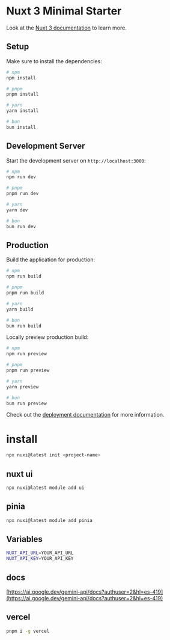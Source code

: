 # Nuxt 3 Minimal Starter

Look at the [Nuxt 3 documentation](https://nuxt.com/docs/getting-started/introduction) to learn more.

## Setup

Make sure to install the dependencies:

```bash
# npm
npm install

# pnpm
pnpm install

# yarn
yarn install

# bun
bun install
```

## Development Server

Start the development server on `http://localhost:3000`:

```bash
# npm
npm run dev

# pnpm
pnpm run dev

# yarn
yarn dev

# bun
bun run dev
```

## Production

Build the application for production:

```bash
# npm
npm run build

# pnpm
pnpm run build

# yarn
yarn build

# bun
bun run build
```

Locally preview production build:

```bash
# npm
npm run preview

# pnpm
pnpm run preview

# yarn
yarn preview

# bun
bun run preview
```

Check out the [deployment documentation](https://nuxt.com/docs/getting-started/deployment) for more information.

# install

```bash
npx nuxi@latest init <project-name>
```

## nuxt ui
```bash
npx nuxi@latest module add ui
```

## pinia
```bash
npx nuxi@latest module add pinia
```

## Variables
```bash
NUXT_API_URL=YOUR_API_URL
NUXT_API_KEY=YOUR_API_KEY
```

## docs

[https://ai.google.dev/gemini-api/docs?authuser=2&hl=es-419](https://ai.google.dev/gemini-api/docs?authuser=2&hl=es-419)

## vercel

```sh
pnpm i -g vercel

```